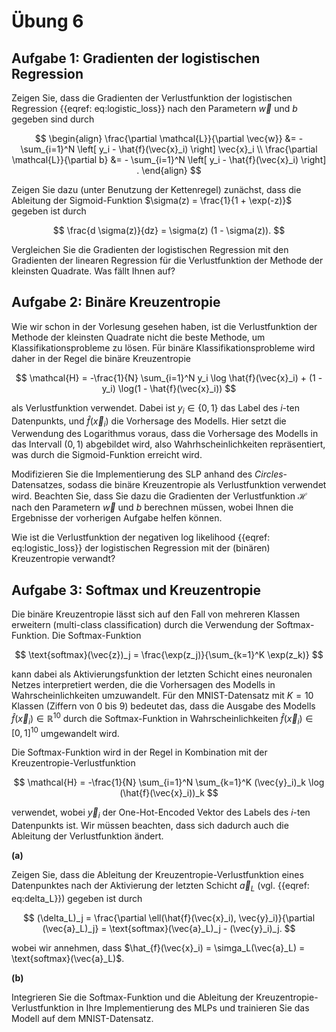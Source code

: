 # Übung 6

## Aufgabe 1: Gradienten der logistischen Regression

<!--- ANCHOR: aufgabe_1 --->
Zeigen Sie, dass die Gradienten der Verlustfunktion der logistischen Regression {{eqref: eq:logistic_loss}} 
nach den Parametern $\vec{w}$ und $b$ gegeben sind durch

$$
\begin{align}
    \frac{\partial \mathcal{L}}{\partial \vec{w}} &= - \sum_{i=1}^N \left[ y_i - \hat{f}(\vec{x}_i) \right] \vec{x}_i \\
    \frac{\partial \mathcal{L}}{\partial b} &= - \sum_{i=1}^N \left[ y_i - \hat{f}(\vec{x}_i) \right] .
\end{align}
$$

Zeigen Sie dazu (unter Benutzung der Kettenregel) zunächst, dass die Ableitung der Sigmoid-Funktion 
$\sigma(z) = \frac{1}{1 + \exp(-z)}$ gegeben ist durch 

$$
    \frac{d \sigma(z)}{dz} = \sigma(z) (1 - \sigma(z)).
$$

Vergleichen Sie die Gradienten der logistischen Regression mit den Gradienten der linearen Regression 
für die Verlustfunktion der Methode der kleinsten Quadrate. Was fällt Ihnen auf?
<!--- ANCHOR_END: aufgabe_1 --->

## Aufgabe 2: Binäre Kreuzentropie

<!--- ANCHOR: aufgabe_2 --->
Wie wir schon in der Vorlesung gesehen haben, ist die Verlustfunktion der Methode der kleinsten 
Quadrate nicht die beste Methode, um Klassifikationsprobleme zu lösen. Für binäre 
Klassifikationsprobleme wird daher in der Regel die binäre Kreuzentropie 

$$
    \mathcal{H} = -\frac{1}{N} \sum_{i=1}^N y_i \log \hat{f}(\vec{x}_i) + (1 - y_i) \log(1 - \hat{f}(\vec{x}_i))
$$

als Verlustfunktion verwendet. Dabei ist $y_i \in \{0, 1\}$ das Label des $i$-ten Datenpunkts, 
und $\hat{f}(\vec{x}_i)$ die Vorhersage des Modells. Hier setzt die Verwendung des Logarithmus 
voraus, dass die Vorhersage des Modells in das Intervall $(0, 1)$ abgebildet wird, also 
Wahrhscheinlichkeiten repräsentiert, was durch die Sigmoid-Funktion erreicht wird.

Modifizieren Sie die Implementierung des SLP anhand des *Circles*-Datensatzes, sodass die 
binäre Kreuzentropie als Verlustfunktion verwendet wird. Beachten Sie, dass Sie dazu die 
Gradienten der Verlustfunktion $\mathcal{H}$ nach den Parametern $\vec{w}$ und $b$ berechnen 
müssen, wobei Ihnen die Ergebnisse der vorherigen Aufgabe helfen können.

Wie ist die Verlustfunktion der negativen log likelihood {{eqref: eq:logistic_loss}} 
der logistischen Regression mit der (binären) Kreuzentropie verwandt?
<!--- ANCHOR_END: aufgabe_2 --->

## Aufgabe 3: Softmax und Kreuzentropie

<!--- ANCHOR: aufgabe_3 --->
Die binäre Kreuzentropie lässt sich auf den Fall von mehreren Klassen erweitern 
(multi-class classification) durch die Verwendung der Softmax-Funktion. Die Softmax-Funktion 

$$
    \text{softmax}(\vec{z})_j = \frac{\exp(z_j)}{\sum_{k=1}^K \exp(z_k)}
$$

kann dabei als Aktivierungsfunktion der letzten Schicht eines neuronalen Netzes interpretiert werden, 
die die Vorhersagen des Modells in Wahrscheinlichkeiten umzuwandelt. Für den MNIST-Datensatz mit 
$K = 10$ Klassen (Ziffern von 0 bis 9) bedeutet das, dass die Ausgabe des Modells 
$\hat{f}(\vec{x}_i) \in \mathbb{R}^{10}$ durch die Softmax-Funktion in Wahrscheinlichkeiten 
$\hat{f}(\vec{x}_i) \in [0, 1]^{10}$ umgewandelt wird.

Die Softmax-Funktion wird in der Regel in Kombination mit der Kreuzentropie-Verlustfunktion 

$$
    \mathcal{H} = -\frac{1}{N} \sum_{i=1}^N \sum_{k=1}^K (\vec{y}_i)_k \log (\hat{f}(\vec{x}_i))_k
$$

verwendet, wobei $\vec{y}_i$ der One-Hot-Encoded Vektor des Labels des $i$-ten Datenpunkts ist.
Wir müssen beachten, dass sich dadurch auch die Ableitung der Verlustfunktion ändert.

**(a)**

Zeigen Sie, dass die Ableitung der Kreuzentropie-Verlustfunktion eines Datenpunktes
nach der Aktivierung der letzten Schicht $\vec{a}_L$ (vgl. {{eqref: eq:delta_L}}) gegeben ist durch

$$
    (\delta_L)_j = \frac{\partial \ell(\hat{f}(\vec{x}_i), \vec{y}_i)}{\partial (\vec{a}_L)_j} = \text{softmax}(\vec{a}_L)_j - (\vec{y}_i)_j.
$$

wobei wir annehmen, dass $\hat_{f}(\vec{x}_i) = \simga_L(\vec{a}_L) = \text{softmax}(\vec{a}_L)$.

**(b)**

Integrieren Sie die Softmax-Funktion und die Ableitung der Kreuzentropie-Verlustfunktion in Ihre 
Implementierung des MLPs und trainieren Sie das Modell auf dem MNIST-Datensatz. 

